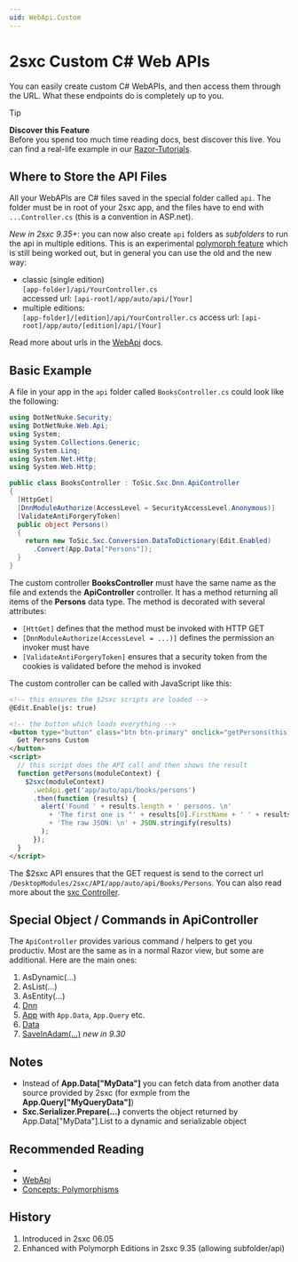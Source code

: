 ```yaml
---
uid: WebApi.Custom
---
```


# 2sxc Custom C# Web APIs

You can easily create custom C# WebAPIs, and then access them through the URL. What these endpoints do is completely up to you.

> [!TIP]
> **Discover this Feature**  
> Before you spend too much time reading docs, best discover this live. 
> You can find a real-life example in our [Razor-Tutorials](xref:Tut.WebApi). 


## Where to Store the API Files
All your WebAPIs are C# files saved in the special folder called `api`. The folder must be in root of your 2sxc app, and the files have to end with `...Controller.cs` (this is a convention in ASP.net).

_New in 2sxc 9.35+_: you can now also create `api` folders as _subfolders_ to run the api in multiple editions. This is an experimental [polymorph feature](xref:Specs.Cms.Polymorphism) which is still being worked out, but in general you can use the old and the new way:

* classic (single edition)  
  `[app-folder]/api/YourController.cs`  
  accessed url: `[api-root]/app/auto/api/[Your]`
* multiple editions:  
  `[app-folder]/[edition]/api/YourController.cs`
  access url: `[api-root]/app/auto/[edition]/api/[Your]`

Read more about urls in the [WebApi](xref:HowTo.WebApi.Intro) docs.




## Basic Example

A file in your app in the `api` folder called `BooksController.cs` could look like the following:

```c#
using DotNetNuke.Security;
using DotNetNuke.Web.Api;
using System;
using System.Collections.Generic;
using System.Linq;
using System.Net.Http;
using System.Web.Http;

public class BooksController : ToSic.Sxc.Dnn.ApiController
{
  [HttpGet]
  [DnnModuleAuthorize(AccessLevel = SecurityAccessLevel.Anonymous)]
  [ValidateAntiForgeryToken]
  public object Persons()
  {
    return new ToSic.Sxc.Conversion.DataToDictionary(Edit.Enabled)
      .Convert(App.Data["Persons"]);
  }
}
```

The custom controller **BooksController** must have the same name as the file and extends the **ApiController** controller. It has a method returning all items of the **Persons** data type. The method is decorated with several attributes:
* `[HttGet]` defines that the method must be invoked with HTTP GET
* `[DnnModuleAuthorize(AccessLevel = ...)]` defines the permission an invoker must have
* `[ValidateAntiForgeryToken]` ensures that a security token from the cookies is validated before the mehod is invoked

The custom controller can be called with JavaScript like this:

```html
<!-- this ensures the $2sxc scripts are loaded -->
@Edit.Enable(js: true)

<!-- the button which loads everything -->
<button type="button" class="btn btn-primary" onclick="getPersons(this)">
  Get Persons Custom
</button> 
<script>
  // this script does the API call and then shows the result
  function getPersons(moduleContext) {
    $2sxc(moduleContext)
      .webApi.get('app/auto/api/books/persons')
      .then(function (results) {
        alert('Found ' + results.length + ' persons. \n'
          + 'The first one is "' + results[0].FirstName + ' ' + results[0].LastName + '"\n\n'
          + 'The raw JSON: \n' + JSON.stringify(results)
        );
      });
  }
</script>
```

The $2sxc API ensures that the GET request is send to the correct url `/DesktopModules/2sxc/API/app/auto/api/Books/Persons`. You can also read more about the [sxc Controller](xref:Specs.Js.Sxc).




## Special Object / Commands in ApiController

The `ApiController` provides various command / helpers to get you productiv. Most are the same as in a normal Razor view, but some are additional. Here are the main ones:

1. AsDynamic(...)
1. AsList(...)
1. AsEntity(...)
1. [Dnn](xref:HowTo.DynamicCode.Dnn)
1. [App](xref:HowTo.DynamicCode.App) with `App.Data`, `App.Query` etc.
1. [Data](xref:HowTo.DynamicCode.Data)
1. [SaveInAdam(...)](xref:WebApi.Custom.DotNet.SaveInAdam) _new in 9.30_

## Notes

* Instead of **App.Data["MyData"]** you can fetch data from another data source provided by 2sxc (for exmple from the **App.Query["MyQueryData"]**)
* **Sxc.Serializer.Prepare(...)** converts the object returned by App.Data["MyData"].List to a dynamic and serializable object



## Recommended Reading

* [](xref:Tut.WebApi)
* [WebApi](xref:HowTo.WebApi.Intro)
* [Concepts: Polymorphisms](xref:Specs.Cms.Polymorphism)




## History

1. Introduced in 2sxc 06.05
1. Enhanced with Polymorph Editions in 2sxc 9.35 (allowing subfolder/api)

